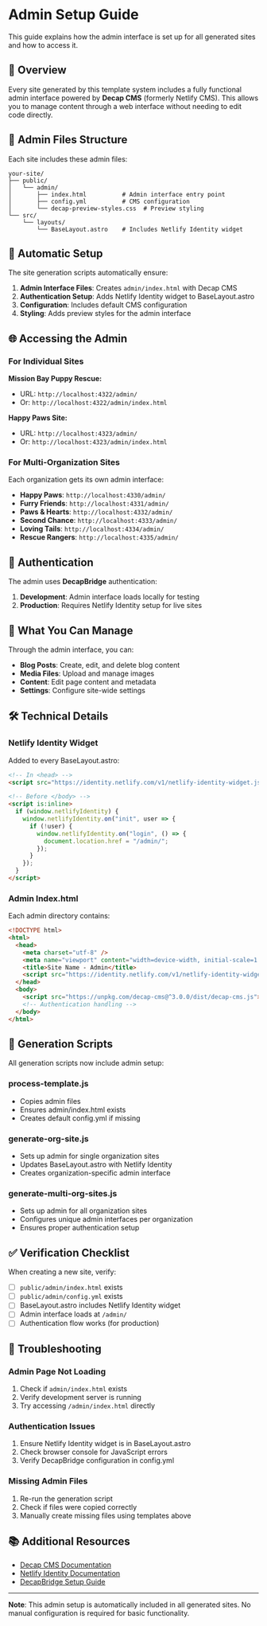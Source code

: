 # Admin Setup Guide

This guide explains how the admin interface is set up for all generated sites and how to access it.

## 🎯 Overview

Every site generated by this template system includes a fully functional admin interface powered by **Decap CMS** (formerly Netlify CMS). This allows you to manage content through a web interface without needing to edit code directly.

## 📁 Admin Files Structure

Each site includes these admin files:

```
your-site/
├── public/
│   └── admin/
│       ├── index.html          # Admin interface entry point
│       ├── config.yml          # CMS configuration
│       └── decap-preview-styles.css  # Preview styling
└── src/
    └── layouts/
        └── BaseLayout.astro    # Includes Netlify Identity widget
```

## 🔧 Automatic Setup

The site generation scripts automatically ensure:

1. **Admin Interface Files**: Creates `admin/index.html` with Decap CMS
2. **Authentication Setup**: Adds Netlify Identity widget to BaseLayout.astro
3. **Configuration**: Includes default CMS configuration
4. **Styling**: Adds preview styles for the admin interface

## 🌐 Accessing the Admin

### For Individual Sites

**Mission Bay Puppy Rescue:**
- URL: `http://localhost:4322/admin/`
- Or: `http://localhost:4322/admin/index.html`

**Happy Paws Site:**
- URL: `http://localhost:4323/admin/`
- Or: `http://localhost:4323/admin/index.html`

### For Multi-Organization Sites

Each organization gets its own admin interface:

- **Happy Paws**: `http://localhost:4330/admin/`
- **Furry Friends**: `http://localhost:4331/admin/`
- **Paws & Hearts**: `http://localhost:4332/admin/`
- **Second Chance**: `http://localhost:4333/admin/`
- **Loving Tails**: `http://localhost:4334/admin/`
- **Rescue Rangers**: `http://localhost:4335/admin/`

## 🔐 Authentication

The admin uses **DecapBridge** authentication:

1. **Development**: Admin interface loads locally for testing
2. **Production**: Requires Netlify Identity setup for live sites

## 📝 What You Can Manage

Through the admin interface, you can:

- **Blog Posts**: Create, edit, and delete blog content
- **Media Files**: Upload and manage images
- **Content**: Edit page content and metadata
- **Settings**: Configure site-wide settings

## 🛠️ Technical Details

### Netlify Identity Widget

Added to every BaseLayout.astro:

```html
<!-- In <head> -->
<script src="https://identity.netlify.com/v1/netlify-identity-widget.js"></script>

<!-- Before </body> -->
<script is:inline>
  if (window.netlifyIdentity) {
    window.netlifyIdentity.on("init", user => {
      if (!user) {
        window.netlifyIdentity.on("login", () => {
          document.location.href = "/admin/";
        });
      }
    });
  }
</script>
```

### Admin Index.html

Each admin directory contains:

```html
<!DOCTYPE html>
<html>
  <head>
    <meta charset="utf-8" />
    <meta name="viewport" content="width=device-width, initial-scale=1.0" />
    <title>Site Name - Admin</title>
    <script src="https://identity.netlify.com/v1/netlify-identity-widget.js"></script>
  </head>
  <body>
    <script src="https://unpkg.com/decap-cms@^3.0.0/dist/decap-cms.js"></script>
    <!-- Authentication handling -->
  </body>
</html>
```

## 🚀 Generation Scripts

All generation scripts now include admin setup:

### process-template.js
- Copies admin files
- Ensures admin/index.html exists
- Creates default config.yml if missing

### generate-org-site.js
- Sets up admin for single organization sites
- Updates BaseLayout.astro with Netlify Identity
- Creates organization-specific admin interface

### generate-multi-org-sites.js
- Sets up admin for all organization sites
- Configures unique admin interfaces per organization
- Ensures proper authentication setup

## ✅ Verification Checklist

When creating a new site, verify:

- [ ] `public/admin/index.html` exists
- [ ] `public/admin/config.yml` exists
- [ ] BaseLayout.astro includes Netlify Identity widget
- [ ] Admin interface loads at `/admin/`
- [ ] Authentication flow works (for production)

## 🔧 Troubleshooting

### Admin Page Not Loading
1. Check if `admin/index.html` exists
2. Verify development server is running
3. Try accessing `/admin/index.html` directly

### Authentication Issues
1. Ensure Netlify Identity widget is in BaseLayout.astro
2. Check browser console for JavaScript errors
3. Verify DecapBridge configuration in config.yml

### Missing Admin Files
1. Re-run the generation script
2. Check if files were copied correctly
3. Manually create missing files using templates above

## 📚 Additional Resources

- [Decap CMS Documentation](https://decapcms.org/docs/)
- [Netlify Identity Documentation](https://docs.netlify.com/visitor-access/identity/)
- [DecapBridge Setup Guide](https://decapbridge.com/)

---

**Note**: This admin setup is automatically included in all generated sites. No manual configuration is required for basic functionality.
